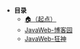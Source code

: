 * **目录**
  * [🏠（起点）](/study/README)
  * [JavaWeb-博客园](/study/Java后端/02-JavaWeb/JavaWeb-博客园)
  * [JavaWeb-狂神](/study/Java后端/02-JavaWeb/JavaWeb-狂神)